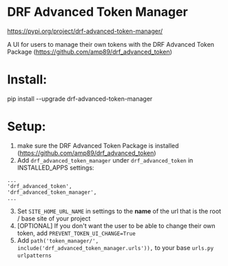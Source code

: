 # DRF Advanced Token Manager

https://pypi.org/project/drf-advanced-token-manager/

A UI for users to manage their own tokens with the DRF Advanced Token Package (https://github.com/amp89/drf_advanced_token)

# Install:
pip install --upgrade drf-advanced-token-manager

# Setup:
1. make sure the DRF Advanced Token Package is installed (https://github.com/amp89/drf_advanced_token)
2. Add `drf_advanced_token_manager` under `drf_advanced_token` in INSTALLED_APPS settings:
```
...
'drf_advanced_token',
'drf_advanced_token_manager',
...
```
3. Set `SITE_HOME_URL_NAME` in settings to the __name__ of the url that is the root / base site of your project
4. [OPTIONAL] If you don't want the user to be able to change their own token, add `PREVENT_TOKEN_UI_CHANGE=True`
5. Add `path('token_manager/', include('drf_advanced_token_manager.urls')),` to your base `urls.py` `urlpatterns`
